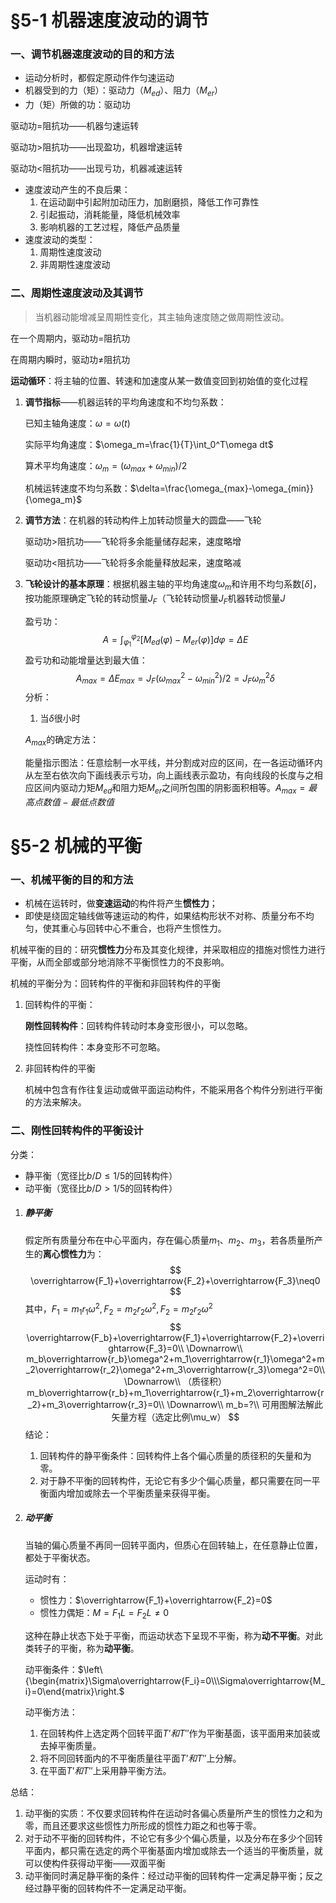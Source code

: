 # §5-1 机器速度波动的调节

### 一、调节机器速度波动的目的和方法

* 运动分析时，都假定原动件作匀速运动
* 机器受到的力（矩）：驱动力（$M_{ed}$）、阻力（$M_{er}$）
* 力（矩）所做的功：驱动功

驱动功=阻抗功——机器匀速运转

驱动功>阻抗功——出现盈功，机器增速运转

驱动功<阻抗功——出现亏功，机器减速运转

* 速度波动产生的不良后果：
  1. 在运动副中引起附加动压力，加剧磨损，降低工作可靠性
  2. 引起振动，消耗能量，降低机械效率
  3. 影响机器的工艺过程，降低产品质量
* 速度波动的类型：
  1. 周期性速度波动
  2. 非周期性速度波动

### 二、周期性速度波动及其调节

> 当机器动能增减呈周期性变化，其主轴角速度随之做周期性波动。

在一个周期内，驱动功$=$阻抗功

在周期内瞬时，驱动功$\neq$阻抗功

**运动循环**：将主轴的位置、转速和加速度从某一数值变回到初始值的变化过程

1. **调节指标**——机器运转的平均角速度和不均匀系数：

   已知主轴角速度：$\omega=\omega(t)$

   实际平均角速度：$\omega_m=\frac{1}{T}\int_0^T\omega dt$

   算术平均角速度：$\omega_m=(\omega_{max}+\omega_{min})/2$

   机械运转速度不均匀系数：$\delta=\frac{\omega_{max}-\omega_{min}}{\omega_m}$

2. **调节方法**：在机器的转动构件上加转动惯量大的圆盘——飞轮

   驱动功>阻抗功——飞轮将多余能量储存起来，速度略增

   驱动功<阻抗功——飞轮将多余能量释放起来，速度略减

3. **飞轮设计的基本原理**：根据机器主轴的平均角速度$\omega_m$和许用不均匀系数$[\delta]$，按功能原理确定飞轮的转动惯量$J_F$（飞轮转动惯量$J_F$机器转动惯量$J$

   盈亏功：
   $$
   A=\int_{\varphi_1}^{\varphi_2}[M_{ed}(\varphi)-M_{er}(\varphi)]d\varphi=\Delta E
   $$
   盈亏功和动能增量达到最大值：
   $$
   A_{max}=\Delta E_{max}=J_F(\omega^2_{max}-\omega^2_{min})/2=J_F\omega^2_m\delta
   $$
   分析：

   1. 当$\delta$很小时

   $A_{max}$的确定方法：

   能量指示图法：任意绘制一水平线，并分割成对应的区间，在一各运动循环内从左至右依次向下画线表示亏功，向上画线表示盈功，有向线段的长度与之相应区间内驱动力矩$M_{ed}$和阻力矩$M_{er}$之间所包围的阴影面积相等。$A_{max}=最高点数值-最低点数值$

# §5-2 机械的平衡

### 一、机械平衡的目的和方法

* 机械在运转时，做**变速运动**的构件将产生**惯性力**；
* 即使是绕固定轴线做等速运动的构件，如果结构形状不对称、质量分布不均匀，使其重心与回转中心不重合，也将产生惯性力。

机械平衡的目的：研究**惯性力**分布及其变化规律，并采取相应的措施对惯性力进行平衡，从而全部或部分地消除不平衡惯性力的不良影响。

机械的平衡分为：回转构件的平衡和非回转构件的平衡

1. 回转构件的平衡：

   **刚性回转构件**：回转构件转动时本身变形很小，可以忽略。

   挠性回转构件：本身变形不可忽略。

2. 非回转构件的平衡

   机械中包含有作往复运动或做平面运动构件，不能采用各个构件分别进行平衡的方法来解决。

### 二、刚性回转构件的平衡设计

分类：

* 静平衡（宽径比$b/D\leq1/5$的回转构件）
* 动平衡（宽径比$b/D>1/5$的回转构件）

1. ##### 静平衡

   假定所有质量分布在中心平面内，存在偏心质量$m_1、m_2、m_3$，若各质量所产生的**离心惯性力**为：
   $$
   \overrightarrow{F_1}+\overrightarrow{F_2}+\overrightarrow{F_3}\neq0
   $$
   其中，$F_1=m_1r_1\omega^2,F_2=m_2r_2\omega^2,F_2=m_2r_2\omega^2$
   $$
   \overrightarrow{F_b}+\overrightarrow{F_1}+\overrightarrow{F_2}+\overrightarrow{F_3}=0\\
   \Downarrow\\
   m_b\overrightarrow{r_b}\omega^2+m_1\overrightarrow{r_1}\omega^2+m_2\overrightarrow{r_2}\omega^2+m_3\overrightarrow{r_3}\omega^2=0\\
   \Downarrow\\
   （质径积）m_b\overrightarrow{r_b}+m_1\overrightarrow{r_1}+m_2\overrightarrow{r_2}+m_3\overrightarrow{r_3}=0\\
   \Downarrow\\
   m_b=?\\
   可用图解法解此矢量方程（选定比例\mu_w）
   $$
   结论：

   1. 回转构件的静平衡条件：回转构件上各个偏心质量的质径积的矢量和为零。
   2. 对于静不平衡的回转构件，无论它有多少个偏心质量，都只需要在同一平衡面内增加或除去一个平衡质量来获得平衡。

2. ##### 动平衡

   当轴的偏心质量不再同一回转平面内，但质心在回转轴上，在任意静止位置，都处于平衡状态。

   运动时有：

   * 惯性力：$\overrightarrow{F_1}+\overrightarrow{F_2}=0$
   * 惯性力偶矩：$M=F_1L=F_2L\neq0$

   这种在静止状态下处于平衡，而运动状态下呈现不平衡，称为**动不平衡**。对此类转子的平衡，称为**动平衡**。

   动平衡条件：$\left\{\begin{matrix}\Sigma\overrightarrow{F_i}=0\\\Sigma\overrightarrow{M_i}=0\end{matrix}\right.$

   动平衡方法：

   1. 在回转构件上选定两个回转平面$T’和T''$作为平衡基面，该平面用来加装或去掉平衡质量。
   2. 将不同回转面内的不平衡质量往平面$T’和T''$上分解。
   3. 在平面$T’和T''$上采用静平衡方法。

总结：

1. 动平衡的实质：不仅要求回转构件在运动时各偏心质量所产生的惯性力之和为零，而且还要求这些惯性力所形成的惯性力距之和也等于零。
2. 对于动不平衡的回转构件，不论它有多少个偏心质量，以及分布在多少个回转平面内，都只需在选定的两个平衡基面内增加或除去一个适当的平衡质量，就可以使构件获得动平衡——双面平衡
3. 动平衡同时满足静平衡的条件：经过动平衡的回转构件一定满足静平衡；反之经过静平衡的回转构件不一定满足动平衡。